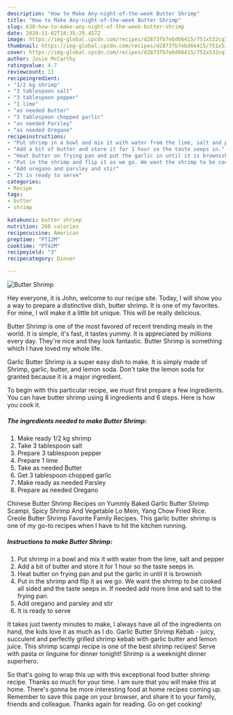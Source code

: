 ```yaml
---
description: "How to Make Any-night-of-the-week Butter Shrimp"
title: "How to Make Any-night-of-the-week Butter Shrimp"
slug: 638-how-to-make-any-night-of-the-week-butter-shrimp
date: 2020-11-02T18:35:29.457Z
image: https://img-global.cpcdn.com/recipes/d2873fb7ebd66415/751x532cq70/butter-shrimp-recipe-main-photo.jpg
thumbnail: https://img-global.cpcdn.com/recipes/d2873fb7ebd66415/751x532cq70/butter-shrimp-recipe-main-photo.jpg
cover: https://img-global.cpcdn.com/recipes/d2873fb7ebd66415/751x532cq70/butter-shrimp-recipe-main-photo.jpg
author: Josie McCarthy
ratingvalue: 4.7
reviewcount: 11
recipeingredient:
- "1/2 kg shrimp"
- "3 tablespoon salt"
- "3 tablespoon pepper"
- "1 lime"
- "as needed Butter"
- "3 tablespoon chopped garlic"
- "as needed Parsley"
- "as needed Oregano"
recipeinstructions:
- "Put shrimp in a bowl and mix it with water from the lime, salt and pepper"
- "Add a bit of butter and store it for 1 hour so the taste seeps in."
- "Heat butter on frying pan and put the garlic in until it is brownish"
- "Put in the shrimp and flip it as we go. We want the shrimp to be cooked all sided and the taste seeps in. If needed add more lime and salt to the frying pan."
- "Add oregano and parsley and stir"
- "It is ready to serve"
categories:
- Recipe
tags:
- butter
- shrimp

katakunci: butter shrimp 
nutrition: 268 calories
recipecuisine: American
preptime: "PT12M"
cooktime: "PT42M"
recipeyield: "3"
recipecategory: Dinner

---
```



![Butter Shrimp](https://img-global.cpcdn.com/recipes/d2873fb7ebd66415/751x532cq70/butter-shrimp-recipe-main-photo.jpg)

Hey everyone, it is John, welcome to our recipe site. Today, I will show you a way to prepare a distinctive dish, butter shrimp. It is one of my favorites. For mine, I will make it a little bit unique. This will be really delicious.

Butter Shrimp is one of the most favored of recent trending meals in the world. It is simple, it's fast, it tastes yummy. It is appreciated by millions every day. They're nice and they look fantastic. Butter Shrimp is something which I have loved my whole life.

Garlic Butter Shrimp is a super easy dish to make. It is simply made of Shrimp, garlic, butter, and lemon soda. Don&#39;t take the lemon soda for granted because it is a major ingredient.


To begin with this particular recipe, we must first prepare a few ingredients. You can have butter shrimp using 8 ingredients and 6 steps. Here is how you cook it.

<!--inarticleads1-->

##### The ingredients needed to make Butter Shrimp:

1. Make ready 1/2 kg shrimp
1. Take 3 tablespoon salt
1. Prepare 3 tablespoon pepper
1. Prepare 1 lime
1. Take as needed Butter
1. Get 3 tablespoon chopped garlic
1. Make ready as needed Parsley
1. Prepare as needed Oregano


Chinese Butter Shrimp Recipes on Yummly Baked Garlic Butter Shrimp Scampi, Spicy Shrimp And Vegetable Lo Mein, Yang Chow Fried Rice. Creole Butter Shrimp Favorite Family Recipes. This garlic butter shrimp is one of my go-to recipes when I have to hit the kitchen running. 

<!--inarticleads2-->

##### Instructions to make Butter Shrimp:

1. Put shrimp in a bowl and mix it with water from the lime, salt and pepper
1. Add a bit of butter and store it for 1 hour so the taste seeps in.
1. Heat butter on frying pan and put the garlic in until it is brownish
1. Put in the shrimp and flip it as we go. We want the shrimp to be cooked all sided and the taste seeps in. If needed add more lime and salt to the frying pan.
1. Add oregano and parsley and stir
1. It is ready to serve


It takes just twenty minutes to make, I always have all of the ingredients on hand, the kids love it as much as I do. Garlic Butter Shrimp Kebab - juicy, succulent and perfectly grilled shrimp kebab with garlic butter and lemon juice. This shrimp scampi recipe is one of the best shrimp recipes! Serve with pasta or linguine for dinner tonight! Shrimp is a weeknight dinner superhero. 

So that's going to wrap this up with this exceptional food butter shrimp recipe. Thanks so much for your time. I am sure that you will make this at home. There's gonna be more interesting food at home recipes coming up. Remember to save this page on your browser, and share it to your family, friends and colleague. Thanks again for reading. Go on get cooking!
